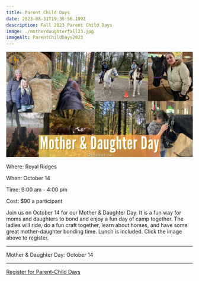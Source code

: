 ```yaml
---
title: Parent Child Days
date: 2023-08-31T19:36:56.109Z
description: Fall 2023 Parent Child Days
image: ./motherdaughterfall23.jpg
imageAlt: ParentChildDays2023
---
```

![parentchilddays](motherdaughterfall23.jpg "Mother & Daughter Day Fall 2023")

<div className="text-center">
    <p className="my-2"><span className="font-semibold">Where:&nbsp;</span>Royal Ridges</p>
    <p className="mb-2"><span className="font-semibold">When:&nbsp;</span>October 14</p>
    <p className="mb-2"><span className="font-semibold">Time:&nbsp;</span>9:00 am - 4:00 pm</p>
    <p className="mb-2"><span className="font-semibold">Cost:&nbsp;</span>$90 a participant</p>
</div>

<p className="my-4">Join us on October 14 for our Mother & Daughter Day. It is a fun way for moms and daughters to bond and enjoy a fun day of camp together. The ladies will ride, do a fun craft together, learn about horses, and have some great mother-daughter bonding time. Lunch is included. Click the image above to register.</p>

<hr />

<div className="Text-center">
    <p>Mother & Daughter Day: October 14</p>
</div>

<hr />

<div className='text-center mt-4'>
    <a 
        href='https://www.ultracamp.com/info/upcomingSessions.aspx?idCamp=1145&campCode=151'
        className='text-green-200 hover:text-indigo-400 hover:underline font-cursive text-2xl'
        target='_blank' 
        rel='noopener noreferrer'
    >Register for Parent-Child Days</a>
</div>